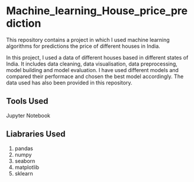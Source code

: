 # Machine_learning_House_price_prediction
This repository contains a project in which I used machine learning algorithms for predictions the price of different houses in India.

In this project, I  used a data of different houses based in different states of India. It includes data cleaning, data visualisation, data preprocessing, model building and model evaluation. I have used different models and compared their performace and chosen the best model accordingly. The data used has also been provided in this repository. 

## Tools Used
Jupyter Notebook

## Liabraries Used
1. pandas
2. numpy
3. seaborn
4. matplotlib
5. sklearn
